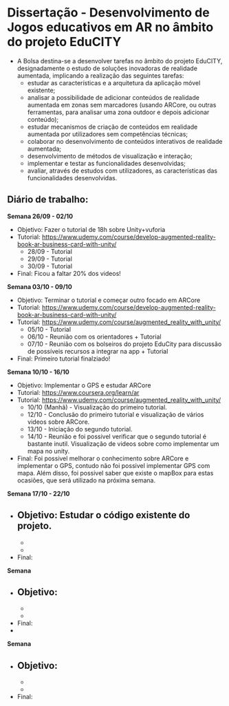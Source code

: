# Dissertação - Desenvolvimento de Jogos educativos em AR no âmbito do projeto EduCITY
- A Bolsa destina-se a desenvolver tarefas no âmbito do projeto EduCITY, designadamente o estudo de soluções inovadoras de realidade aumentada, implicando a realização das seguintes tarefas:
  - estudar as características e a arquitetura da aplicação móvel existente; 
  - analisar a possibilidade de adicionar conteúdos de realidade aumentada em zonas sem marcadores (usando ARCore, ou outras ferramentas, para analisar uma zona outdoor e depois adicionar conteúdo); 
  - estudar mecanismos de criação de conteúdos em realidade aumentada por utilizadores sem competências técnicas; 
  - colaborar no desenvolvimento de conteúdos interativos de realidade aumentada;
  - desenvolvimento de métodos de visualização e interação; 
  - implementar e testar as funcionalidades desenvolvidas; 
  - avaliar, através de estudos com utilizadores, as características das funcionalidades desenvolvidas.

## Diário de trabalho:
<b>Semana 26/09 - 02/10 </b>
- Objetivo: Fazer o tutorial de 18h sobre Unity+vuforia
- Tutorial: https://www.udemy.com/course/develop-augmented-reality-book-ar-business-card-with-unity/
  - 28/09 - Tutorial
  - 29/09 - Tutorial
  - 30/09 - Tutorial
- Final: Ficou a faltar 20% dos videos!
   
<b>Semana 03/10 - 09/10 </b>
- Objetivo: Terminar o tutorial e começar outro focado em ARCore
- Tutorial: https://www.udemy.com/course/develop-augmented-reality-book-ar-business-card-with-unity/
- Tutorial: https://www.udemy.com/course/augmented_reality_with_unity/
  - 05/10 - Tutorial
  - 06/10 - Reunião com os orientadores + Tutorial
  - 07/10 - Reunião com os bolseiros do projeto EduCity para discussão de possíveis recursos a integrar na app + Tutorial
- Final: Primeiro tutorial finalziado!
   
<b> Semana 10/10 - 16/10 </b>
- Objetivo: Implementar o GPS e estudar ARCore
- Tutorial: https://www.coursera.org/learn/ar
- Tutorial: https://www.udemy.com/course/augmented_reality_with_unity/
  - 10/10 (Manhã) - Visualização do primeiro tutorial.
  - 12/10 - Conclusão do primeiro tutorial e visualização de vários videos sobre ARCore.
  - 13/10 - Iniciação do segundo tutorial.
  - 14/10 - Reunião e foi possivel verificar que o segundo tutorial é bastante inutil. Visualização de videos sobre como implementar um mapa no unity.
- Final: Foi possivel melhorar o conhecimento sobre ARCore e implementar o GPS, contudo não foi possivel implementar GPS com mapa. Além disso, foi possivel saber que existe o mapBox para estas ocasiões, que será utilizado na próxima semana.

<b> Semana 17/10 - 22/10 </b>
- Objetivo: Estudar o código existente do projeto.
  - 
  - 
  - 
- Final: 
  
 <b>Semana </b>
- Objetivo:
  - 
  - 
  - 
- Final: 
- 
 <b>Semana </b>
- Objetivo:
  - 
  - 
  - 
- Final: 



